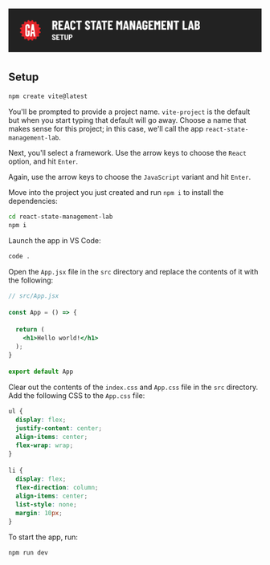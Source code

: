 # ![React State Management Lab - Setup](./assets/hero.png)

## Setup

```bash
npm create vite@latest
```

You'll be prompted to provide a project name. `vite-project` is the default but when you start typing that default will go away. Choose a name that makes sense for this project; in this case, we'll call the app `react-state-management-lab`.

Next, you'll select a framework. Use the arrow keys to choose the `React` option, and hit `Enter`.

Again, use the arrow keys to choose the `JavaScript` variant and hit `Enter`.

Move into the project you just created and run `npm i` to install the dependencies:

```bash
cd react-state-management-lab
npm i
```

Launch the app in VS Code:

```bash
code .
```

Open the `App.jsx` file in the `src` directory and replace the contents of it with the following:

```jsx
// src/App.jsx

const App = () => {

  return (
    <h1>Hello world!</h1>
  );
}

export default App
```

Clear out the contents of the `index.css` and `App.css` file in the `src` directory. Add the following CSS to the `App.css` file:

```css
ul {
  display: flex;
  justify-content: center;
  align-items: center;
  flex-wrap: wrap;
}

li {
  display: flex;
  flex-direction: column;
  align-items: center;
  list-style: none;
  margin: 10px;
}
```

To start the app, run:

```bash
npm run dev
```
